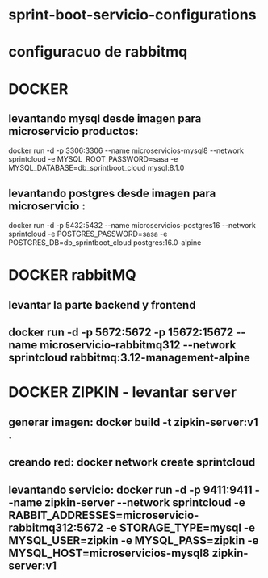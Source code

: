# sprint-boot-servicio-configurations
# configuracuo de rabbitmq
# DOCKER
## levantando mysql desde imagen para microservicio productos: 
docker run -d -p 3306:3306 --name microservicios-mysql8 --network sprintcloud -e MYSQL_ROOT_PASSWORD=sasa -e MYSQL_DATABASE=db_sprintboot_cloud mysql:8.1.0

## levantando postgres desde imagen para microservicio :
docker run -d -p 5432:5432 --name microservicios-postgres16 --network sprintcloud -e POSTGRES_PASSWORD=sasa -e POSTGRES_DB=db_sprintboot_cloud postgres:16.0-alpine

# DOCKER rabbitMQ
## levantar la parte backend y frontend
## docker run -d -p 5672:5672 -p 15672:15672 --name microservicio-rabbitmq312 --network sprintcloud rabbitmq:3.12-management-alpine

# DOCKER ZIPKIN - levantar server 
## generar imagen: docker build -t zipkin-server:v1 .
## creando red: docker network create sprintcloud
## levantando servicio: docker run -d -p 9411:9411 --name zipkin-server --network sprintcloud -e RABBIT_ADDRESSES=microservicio-rabbitmq312:5672 -e STORAGE_TYPE=mysql -e MYSQL_USER=zipkin -e MYSQL_PASS=zipkin -e MYSQL_HOST=microservicios-mysql8  zipkin-server:v1
